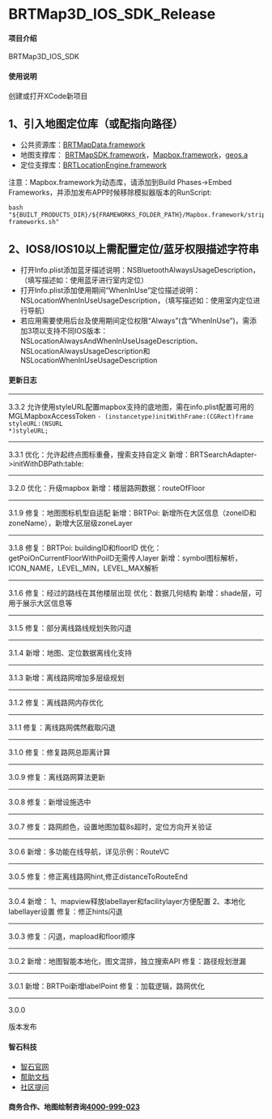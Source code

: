 # BRTMap3D_IOS_SDK_Release

#### 项目介绍
BRTMap3D_IOS_SDK

#### 使用说明

创建或打开XCode新项目

## 1、引入地图定位库（或配指向路径）
* 公共资源库：[BRTMapData.framework](BRT-Framework/BRTMapData.framework)
* 地图支撑库： [BRTMapSDK.framework](BRT-Framework/BRTMapSDK.framework)，[Mapbox.framework](BRT-Framework/Mapbox.framework)，[geos.a](BRT-Framework/geos/)
* 定位支撑库：[BRTLocationEngine.framework](BRT-Framework/BRTLocationEngine.framework)

注意：Mapbox.framework为动态库，请添加到Build Phases->Embed Frameworks，并添加发布APP时候移除模拟器版本的RunScript:

```
bash "${BUILT_PRODUCTS_DIR}/${FRAMEWORKS_FOLDER_PATH}/Mapbox.framework/strip-frameworks.sh"
```


## 2、IOS8/IOS10以上需配置定位/蓝牙权限描述字符串
* 打开Info.plist添加蓝牙描述说明：NSBluetoothAlwaysUsageDescription，（填写描述如：使用蓝牙进行室内定位）
* 打开Info.plist添加使用期间“WhenInUse”定位描述说明：NSLocationWhenInUseUsageDescription，（填写描述如：使用室内定位进行导航）
* 若应用需要使用后台及使用期间定位权限“Always”(含“WhenInUse”)，需添加3项以支持不同IOS版本：NSLocationAlwaysAndWhenInUseUsageDescription、NSLocationAlwaysUsageDescription和NSLocationWhenInUseUsageDescription

#### 更新日志
***
3.3.2
允许使用styleURL配置mapbox支持的底地图，需在info.plist配置可用的MGLMapboxAccessToken
<code>- (instancetype)initWithFrame:(CGRect)frame styleURL:(NSURL *)styleURL;</code>

***
3.3.1
优化：允许起终点图标重叠，搜索支持自定义
新增：BRTSearchAdapter->initWithDBPath:table:

***
3.2.0
优化：升级mapbox
新增：楼层路网数据：routeOfFloor

***
3.1.9
修复：地图图标机型自适配
新增：BRTPoi: 新增所在大区信息（zoneID和zoneName），新增大区层级zoneLayer

***
3.1.8
修复：BRTPoi: buildingID和floorID
优化：getPoiOnCurrentFloorWithPoiID无需传人layer
新增：symbol图标解析，ICON_NAME，LEVEL_MIN，LEVEL_MAX解析

***
3.1.6
修复：经过的路线在其他楼层出现
优化：数据几何结构
新增：shade层，可用于展示大区信息等

***
3.1.5
修复：部分离线路线规划失败闪退

***
3.1.4
新增：地图、定位数据离线化支持

***
3.1.3
新增：离线路网增加多层级规划

***
3.1.2
修复：离线路网内存优化

***
3.1.1
修复：离线路网偶然截取闪退

***
3.1.0
修复：修复路网总距离计算

***
3.0.9
修复：离线路网算法更新

***
3.0.8
修复：新增设施选中

***
3.0.7
修复：路网颜色，设置地图加载8s超时，定位方向开关验证

***
3.0.6
新增：多功能在线导航，详见示例：RouteVC

***
3.0.5
修复：修正离线路网hint,修正distanceToRouteEnd

***
3.0.4
新增：
1、mapview释放labellayer和facilitylayer方便配置
2、本地化labellayer设置
修复：修正hints闪退

***
3.0.3
修复：闪退，mapload和floor顺序

***
3.0.2
新增：地图智能本地化，图文混排，独立搜索API
修复：路径规划泄漏

***
3.0.1
新增：BRTPoi新增labelPoint
修复：加载逻辑，路网优化

***
3.0.0

版本发布


#### 智石科技

* [智石官网](http://www.brtbeacon.com)
* [帮助文档](http://help.brtbeacon.com)
* [社区提问](http://bbs.brtbeacon.com)

#### 商务合作、地图绘制咨询[4000-999-023](tel:4000999023)
